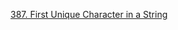 [387. First Unique Character in a String](https://leetcode.com/problems/first-unique-character-in-a-string/description/?envType=daily-question&envId=2024-02-05)